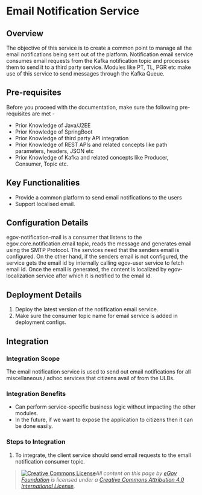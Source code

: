 # Email Notification Service

## Overview <a href="#overview" id="overview"></a>

The objective of this service is to create a common point to manage all the email notifications being sent out of the platform. Notification email service consumes email requests from the Kafka notification topic and processes them to send it to a third party service. Modules like PT, TL, PGR etc make use of this service to send messages through the Kafka Queue.

## Pre-requisites <a href="#pre-requisites" id="pre-requisites"></a>

Before you proceed with the documentation, make sure the following pre-requisites are met -

* Prior Knowledge of Java/J2EE
* Prior Knowledge of SpringBoot
* Prior Knowledge of third party API integration
* Prior Knowledge of REST APIs and related concepts like path parameters, headers, JSON etc
* Prior Knowledge of Kafka and related concepts like Producer, Consumer, Topic etc.

## Key Functionalities <a href="#key-functionalities" id="key-functionalities"></a>

* Provide a common platform to send email notifications to the users
* Support localised email.

## Configuration Details <a href="#configuration-details" id="configuration-details"></a>

egov-notification-mail is a consumer that listens to the egov.core.notification.email topic, reads the message and generates email using the SMTP Protocol. The services need that the senders email is configured. On the other hand, if the senders email is not configured, the service gets the email id by internally calling egov-user service to fetch email id. Once the email is generated, the content is localized by egov-localization service after which it is notified to the email id.&#x20;

## Deployment Details <a href="#deployment-details" id="deployment-details"></a>

1. Deploy the latest version of the notification email service.
2. Make sure the consumer topic name for email service is added in deployment configs.

## Integration <a href="#integration" id="integration"></a>

### Integration Scope <a href="#integration-scope" id="integration-scope"></a>

The email notification service is used to send out email notifications for all miscellaneous / adhoc services that citizens avail of from the ULBs.

### Integration Benefits <a href="#integration-benefits" id="integration-benefits"></a>

* Can perform service-specific business logic without impacting the other modules.
* In the future, if we want to expose the application to citizens then it can be done easily.

### Steps to Integration <a href="#steps-to-integration" id="steps-to-integration"></a>

1. To integrate, the client service should send email requests to the email notification consumer topic.



> [![Creative Commons License](https://i.creativecommons.org/l/by/4.0/80x15.png)_​_](http://creativecommons.org/licenses/by/4.0/)_All content on this page by_ [_eGov Foundation_](https://egov.org.in) _is licensed under a_ [_Creative Commons Attribution 4.0 International License_](http://creativecommons.org/licenses/by/4.0/)_._
